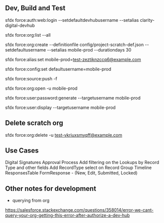 ## Dev, Build and Test

sfdx force:auth:web:login --setdefaultdevhubusername --setalias clarity-digital-devhub

sfdx force:org:list --all

sfdx force:org:create --definitionfile config/project-scratch-def.json --setdefaultusername --setalias mobile-prod --durationdays 30

sfdx force:alias:set mobile-prod=test-zeztiknzccq6@example.com

sfdx force:config:set defaultusername=mobile-prod

sfdx force:source:push -f

sfdx force:org:open -u mobile-prod

sfdx force:user:password:generate --targetusername mobile-prod

sfdx force:user:display --targetusername mobile-prod

## Delete scratch org

sfdx force:org:delete -u test-vkriuxsmyqff@example.com

## Use Cases

Digital Signatures Approval Process
Add filtering on the Lookups by Record Type and other fields
Add RecordType select on Record Group
Timeline
ResponsesTable
FormResponse - (New, Edit, Submitted, Locked)

## Other notes for development

- querying from org

https://salesforce.stackexchange.com/questions/358014/error-we-cant-query-your-org-getting-this-error-after-authorize-a-dev-hub
